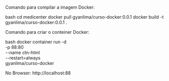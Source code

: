 

Comando para compilar a imagem Docker:
 
bash
cd medicenter
docker pull gyanlima/curso-docker:0.0.1
docker build -t gyanlima/curso-docker:0.0.1 .

 
Comando para criar o conteiner Docker:
 
bash
docker container run -d \
 -p 88:80 \
 --name ctn-html \
 --restart=always \
 gyanlima/curso-docker


 No Browser: 
http://localhost:88